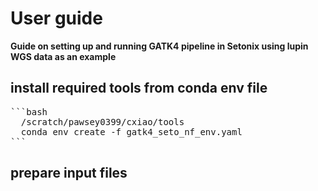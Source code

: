 # User guide
**Guide on setting up and running GATK4 pipeline in Setonix using lupin WGS data as an example**

## install required tools from conda env file
<pre>
```bash
  /scratch/pawsey0399/cxiao/tools
  conda env create -f gatk4_seto_nf_env.yaml
```
</pre>
## prepare input files
